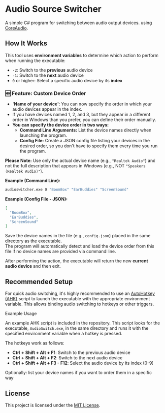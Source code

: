 # Audio Source Switcher

A simple C# program for switching between audio output devices. 
using [CoreAudio](https://www.nuget.org/packages/CoreAudio).

## How It Works

This tool uses **environment variables** to determine which action to perform when running the executable:

- `-2`: Switch to the **previous** audio device  
- `-1`: Switch to the **next** audio device  
- `0` or higher: Select a specific audio device by its **index**

### 🆕 Feature: Custom Device Order
- **'Name of your device'**: You can now specify the order in which your audio devices appear in the index.
- If you have devices named 1, 2, and 3, but they appear in a different order in Windows than you prefer, you can define their order manually.
- **You can specify the device order in two ways:**
  - **Command Line Arguments:** List the device names directly when launching the program.
  - **Config File:** Create a JSON config file listing your devices in the desired order, so you don't have to specify them every time you run the program.

**Please Note:** Use only the actual device name (e.g., `"Realtek Audio"`) and not the full description that appears in Windows (e.g., NOT `"Speakers (Realtek Audio)"`).

**Example (Command Line):**
```bash
audioswitcher.exe 0 "BoomBox" "EarBuddies" "ScreenSound"
```

**Example (Config File - JSON):**
```json
[
  "BoomBox",
  "EarBuddies",
  "ScreenSound"
]
```
Save the device names in the file (e.g., `config.json`) placed in the same directory as the executable.  
The program will automatically detect and load the device order from this file if no device names are provided via command line.

After performing the action, the executable will return the new **current audio device** and then exit.

## Recommended Setup

For quick audio switching, it's highly recommended to use an [AutoHotkey (AHK)](https://www.autohotkey.com/) script to launch the executable with the appropriate environment variable. This allows binding audio switching to hotkeys or other triggers.

 Example Usage

An example AHK script is included in the repository. This script looks for the executable, `AudioSwitch.exe`, in the same directory and runs it with the specified environment variable when a hotkey is pressed.

The hotkeys work as follows:

- **Ctrl + Shift + Alt + F1**: Switch to the previous audio device
- **Ctrl + Shift + Alt + F2**: Switch to the next audio device
- **Ctrl + Shift + Alt + F3 - F12**: Select the audio device by its index (0-9)

Optionally: list your device names if you want to order them in a specific way

## License

This project is licensed under the [MIT License](LICENSE).